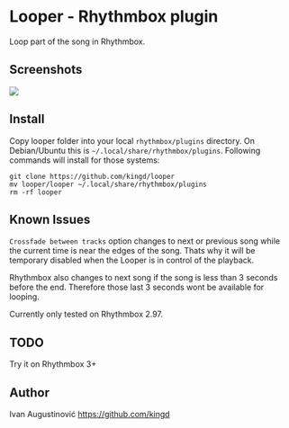 Looper - Rhythmbox plugin
=========================

Loop part of the song in Rhythmbox.

Screenshots
-----------

![](http://image.bayimg.com/c8a2d58cae0089822ea946967a820ebe2a4b4824.jpg)


## Install

Copy looper folder into your local `rhythmbox/plugins` directory. On Debian/Ubuntu 
this is `~/.local/share/rhythmbox/plugins`. Following commands will install for those systems:

    git clone https://github.com/kingd/looper
    mv looper/looper ~/.local/share/rhythmbox/plugins
    rm -rf looper

## Known Issues

`Crossfade between tracks` option changes to next or previous song while the
current time is near the edges of the song. Thats why it will be temporary
disabled when the Looper is in control of the playback. 

Rhythmbox also changes to next song if the song is less than 3 seconds before the end.
Therefore those last 3 seconds wont be available for looping.

Currently only tested on Rhythmbox 2.97.

## TODO

Try it on Rhythmbox 3+

## Author

Ivan Augustinović https://github.com/kingd

